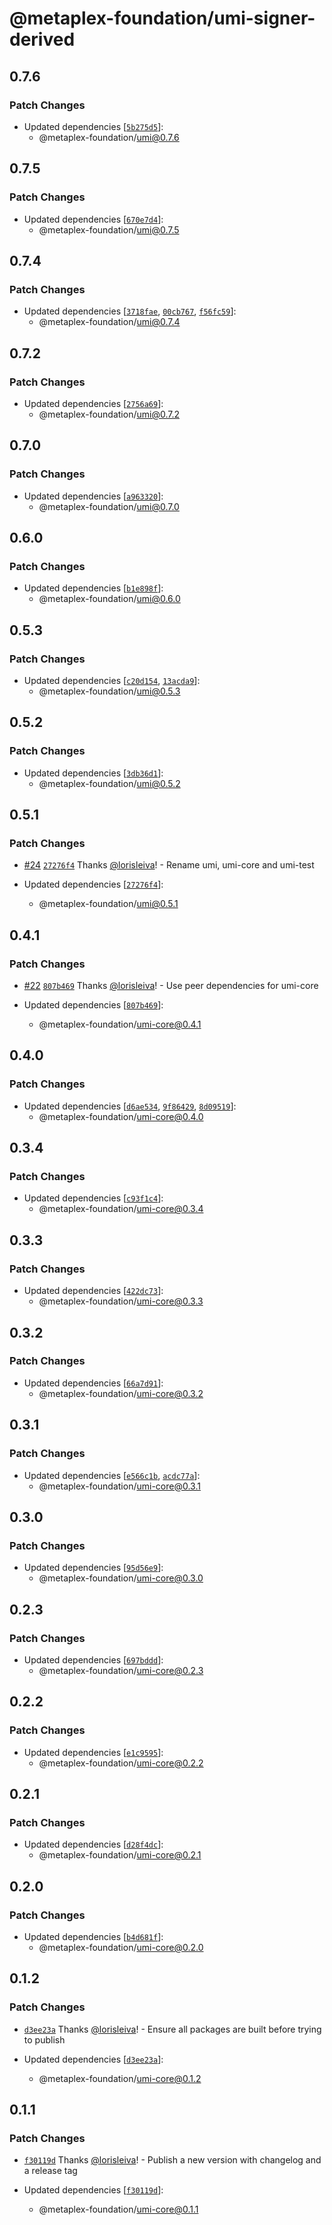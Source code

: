 # @metaplex-foundation/umi-signer-derived

## 0.7.6

### Patch Changes

- Updated dependencies [[`5b275d5`](https://github.com/metaplex-foundation/umi/commit/5b275d53680d66fcd77b1b09a30bf101036e22b3)]:
  - @metaplex-foundation/umi@0.7.6

## 0.7.5

### Patch Changes

- Updated dependencies [[`670e7d4`](https://github.com/metaplex-foundation/umi/commit/670e7d4ba00e41802226ee7c722a116ef141891f)]:
  - @metaplex-foundation/umi@0.7.5

## 0.7.4

### Patch Changes

- Updated dependencies [[`3718fae`](https://github.com/metaplex-foundation/umi/commit/3718faeafc28400313aa93f8e4db3945218ffb0b), [`00cb767`](https://github.com/metaplex-foundation/umi/commit/00cb7671976a63670bd71b70a06d5452b0761f62), [`f56fc59`](https://github.com/metaplex-foundation/umi/commit/f56fc59eee0deebf347e22a097c19aca1332a52a)]:
  - @metaplex-foundation/umi@0.7.4

## 0.7.2

### Patch Changes

- Updated dependencies [[`2756a69`](https://github.com/metaplex-foundation/umi/commit/2756a693fb1d5d1a90608744ca73165b663cc729)]:
  - @metaplex-foundation/umi@0.7.2

## 0.7.0

### Patch Changes

- Updated dependencies [[`a963320`](https://github.com/metaplex-foundation/umi/commit/a9633202645a23b19c00ec973e93f5e5fda0776d)]:
  - @metaplex-foundation/umi@0.7.0

## 0.6.0

### Patch Changes

- Updated dependencies [[`b1e898f`](https://github.com/metaplex-foundation/umi/commit/b1e898fb8f78eb3b7acedd6b77dcdfd161164b00)]:
  - @metaplex-foundation/umi@0.6.0

## 0.5.3

### Patch Changes

- Updated dependencies [[`c20d154`](https://github.com/metaplex-foundation/umi/commit/c20d15448537a93d7fe7a5f4765e0d3880ccc8cf), [`13acda9`](https://github.com/metaplex-foundation/umi/commit/13acda9d8c968716289e47b3e19b888f8ba11857)]:
  - @metaplex-foundation/umi@0.5.3

## 0.5.2

### Patch Changes

- Updated dependencies [[`3db36d1`](https://github.com/metaplex-foundation/umi/commit/3db36d13e281a171f407e9652e2404d54c2971bd)]:
  - @metaplex-foundation/umi@0.5.2

## 0.5.1

### Patch Changes

- [#24](https://github.com/metaplex-foundation/umi/pull/24) [`27276f4`](https://github.com/metaplex-foundation/umi/commit/27276f4ab5865bd55a5682990c5e48aa2d9b10cd) Thanks [@lorisleiva](https://github.com/lorisleiva)! - Rename umi, umi-core and umi-test

- Updated dependencies [[`27276f4`](https://github.com/metaplex-foundation/umi/commit/27276f4ab5865bd55a5682990c5e48aa2d9b10cd)]:
  - @metaplex-foundation/umi@0.5.1

## 0.4.1

### Patch Changes

- [#22](https://github.com/metaplex-foundation/umi/pull/22) [`807b469`](https://github.com/metaplex-foundation/umi/commit/807b4691ed843f6a4247317362d71b6457ad291d) Thanks [@lorisleiva](https://github.com/lorisleiva)! - Use peer dependencies for umi-core

- Updated dependencies [[`807b469`](https://github.com/metaplex-foundation/umi/commit/807b4691ed843f6a4247317362d71b6457ad291d)]:
  - @metaplex-foundation/umi-core@0.4.1

## 0.4.0

### Patch Changes

- Updated dependencies [[`d6ae534`](https://github.com/metaplex-foundation/umi/commit/d6ae5345ef4b8b8abca1cef04fd64e95f517e656), [`9f86429`](https://github.com/metaplex-foundation/umi/commit/9f8642945f000d84b07005bebe479be9a562db87), [`8d09519`](https://github.com/metaplex-foundation/umi/commit/8d0951983756a8c147ac3f4f95bb7cfc86294aa4)]:
  - @metaplex-foundation/umi-core@0.4.0

## 0.3.4

### Patch Changes

- Updated dependencies [[`c93f1c4`](https://github.com/metaplex-foundation/umi/commit/c93f1c487d347fa27163d29a8caefd1d035e9052)]:
  - @metaplex-foundation/umi-core@0.3.4

## 0.3.3

### Patch Changes

- Updated dependencies [[`422dc73`](https://github.com/metaplex-foundation/umi/commit/422dc73b5a5d84e89665ef69972a90cc947a20e5)]:
  - @metaplex-foundation/umi-core@0.3.3

## 0.3.2

### Patch Changes

- Updated dependencies [[`66a7d91`](https://github.com/metaplex-foundation/umi/commit/66a7d919146ee348739438f7b0e33cc746d5d1ba)]:
  - @metaplex-foundation/umi-core@0.3.2

## 0.3.1

### Patch Changes

- Updated dependencies [[`e566c1b`](https://github.com/metaplex-foundation/umi/commit/e566c1ba7232e1020234a750ec83607d50f60c56), [`acdc77a`](https://github.com/metaplex-foundation/umi/commit/acdc77af0f6c6e231b42b22e116497908043c57c)]:
  - @metaplex-foundation/umi-core@0.3.1

## 0.3.0

### Patch Changes

- Updated dependencies [[`95d56e9`](https://github.com/metaplex-foundation/umi/commit/95d56e969b3da53e7b60758db4c530d206765697)]:
  - @metaplex-foundation/umi-core@0.3.0

## 0.2.3

### Patch Changes

- Updated dependencies [[`697bddd`](https://github.com/metaplex-foundation/umi/commit/697bddd6cdd520bd1f9190eb9827c3f351512145)]:
  - @metaplex-foundation/umi-core@0.2.3

## 0.2.2

### Patch Changes

- Updated dependencies [[`e1c9595`](https://github.com/metaplex-foundation/umi/commit/e1c9595dd7f0aeb4469e86a496bc25bbb43a1b5d)]:
  - @metaplex-foundation/umi-core@0.2.2

## 0.2.1

### Patch Changes

- Updated dependencies [[`d28f4dc`](https://github.com/metaplex-foundation/umi/commit/d28f4dc05c45f35a429fa818e060aed648778718)]:
  - @metaplex-foundation/umi-core@0.2.1

## 0.2.0

### Patch Changes

- Updated dependencies [[`b4d681f`](https://github.com/metaplex-foundation/umi/commit/b4d681fd173fb5cc6fe7907c610a23703695c4f6)]:
  - @metaplex-foundation/umi-core@0.2.0

## 0.1.2

### Patch Changes

- [`d3ee23a`](https://github.com/metaplex-foundation/umi/commit/d3ee23aa7ee19a4c6db0e3556e58ee4d12b8ab2b) Thanks [@lorisleiva](https://github.com/lorisleiva)! - Ensure all packages are built before trying to publish

- Updated dependencies [[`d3ee23a`](https://github.com/metaplex-foundation/umi/commit/d3ee23aa7ee19a4c6db0e3556e58ee4d12b8ab2b)]:
  - @metaplex-foundation/umi-core@0.1.2

## 0.1.1

### Patch Changes

- [`f30119d`](https://github.com/metaplex-foundation/umi/commit/f30119daf5c51d893c654a064f5fabeb9246aa41) Thanks [@lorisleiva](https://github.com/lorisleiva)! - Publish a new version with changelog and a release tag

- Updated dependencies [[`f30119d`](https://github.com/metaplex-foundation/umi/commit/f30119daf5c51d893c654a064f5fabeb9246aa41)]:
  - @metaplex-foundation/umi-core@0.1.1
